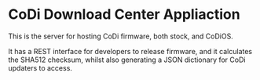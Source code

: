 CoDi Download Center Appliaction
================================

This is the server for hosting CoDi firmware, both stock, and CoDiOS.

It has a REST interface for developers to release firmware, and it calculates the SHA512 checksum,
whilst also generating a JSON dictionary for CoDi updaters to access.
